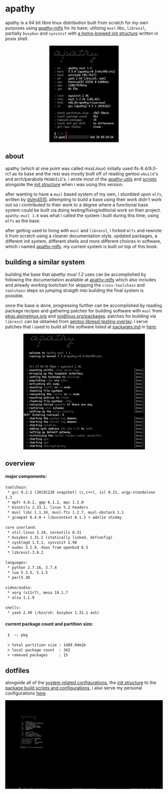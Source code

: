 # apathy
apathy is a 64 bit libre linux distribution built from scratch for my own purposes using [apathy-mlfs](https://github.com/mssx86/apathy-mlfs) for its base; utilizing `musl` libc, `libressl`, partially `busybox` and `sysvinit` with [a home-brewed init structure](https://github.com/mssx86/apathy/tree/apathy-musl/init-scripts) written in posix shell.

<p align="center"><img src="https://raw.githubusercontent.com/mssx86/apathy/apathy-musl/assets/fetch.png"></p>

## about
apathy (which at one point was called *mssLinux*) initially used lfs-8.4/9.0-rc1 as its base and the rest was mostly built off of reading gentoo `ebuild`'s and arch/parabola `PKGBUILD`'s. i wrote most of the [apathy-utils](https://github.com/mssx86/apathy/tree/apathy-musl/apathy-utils) and [scripts](https://github.com/mssx86/apathy/tree/apathy-musl/directories/personal/home/mss/.config/scripts) alongside the [init structure](https://github.com/mssx86/apathy/tree/apathy-musl/init-scripts) when i was using this version.

after wanting to have a `musl` based system of my own, i stumbled upon `mlfs`, written by [dslm4515](https://github.com/dslm4515). attempting to build a base using their work didn't work out so i contributed to their work to a degree where a functional base system could be built via doing testing/fixing/editorial work on their project. `apathy-musl 1.0` was what i called the system i built during this time, using `mlfs` as the base.

after getting used to living with `musl` and `libressl`, i forked `mlfs` and rewrote it from scratch using a cleaner documentation style, updated packages, a different init system, different shells and more different choices in software, which i named [apathy-mlfs](https://github.com/mssx86/apathy-mlfs). my current system is built on top of this book.

## building a similar system
building the base that *apathy musl 1.2* uses can be accomplished by following the documentation available at [apathy-mlfs](https://github.com/mssx86/apathy-mlfs) which also includes and already working toolchain for skipping the `cross-toolchain` and `toolchain` steps so jumping straigth into building the final system is possible.

once the base is done, progressing further can be accomplished by reading package recipes and gathering patches for building software with `musl` from [pkgs.alpinelinux.org](https://pkgs.alpinelinux.org/packages?name=&branch=edge&arch=x86_64) and [voidlinux.org/packages](https://voidlinux.org/packages/). patches for building via `libressl` can be obtained from [gentoo libressl testing overlay](https://github.com/gentoo/libressl). i serve patches that i used to build all the software listed at [packages.md](https://github.com/mssx86/apathy/blob/apathy-musl/pkg-management/packages.md) in [here](https://github.com/mssx86/apathy/tree/apathy-musl/pkg-management/patches).

<p align="center"><img src="https://raw.githubusercontent.com/mssx86/apathy/apathy-musl/assets/init.png"></p>



## overview
#### major components:
```
toolchain:
 * gcc 9.2.1 (20191228 snapshot) (c,c++), isl 0.21, argp-standalone 1.3
 * mpfr 4.0.2, gmp 6.1.2, mpc 1.1.0
 * binutils 2.33.1, linux 5.2 headers
 * musl libc 1.1.24, musl-fts 1.2.7, musl-obstack 1.1
 * gcompat 0.4.0 + libucontext 0.1.3 + adelie shimmy

core userland:
 * util-linux 2.34, coreutils 8.31
 * busybox 1.31.1 (statically linked, defconfig)
 * sysklogd 1.5.1, sysvinit 2.96
 * eudev 3.2.9, doas from openbsd 6.5
 * libressl-3.0.2

languages:
 * python 2.7.16, 3.7.4
 * lua 5.3.5, 5.1.5
 * perl5.30

video/audio:
 * xorg (x11r7), mesa 19.1.7
 * alsa 1.1.9

shells:
 * yash 2.49 (/bin/sh: busybox 1.31.1 ash)
```

#### current package count and partition size:
```
 $  ~: pkg

 > total partition size : 1489.94mib
 > local package count  : 342
 > removed packages     : 15
```

## dotfiles
alongside all of the [system related configurations](https://github.com/mssx86/apathy/tree/apathy-musl/directories/system/etc), the [init structure](https://github.com/mssx86/apathy/tree/apathy-musl/init-scripts) to the [package build scripts and configurations](https://github.com/mssx86/apathy/tree/apathy-musl/pkg-management), i also serve my personal configurations [here](https://github.com/mssx86/apathy/tree/apathy-musl/directories/personal/home/mss).

<p align="center"><img src="https://raw.githubusercontent.com/mssx86/apathy/apathy-musl/assets/rice.png"></p>
